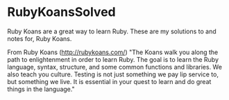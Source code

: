 RubyKoansSolved
===============

Ruby Koans are a great way to learn Ruby. These are my solutions to and notes for, Ruby Koans.

From Ruby Koans (http://rubykoans.com/)
"The Koans walk you along the path to enlightenment in order to learn Ruby. The goal is to learn the Ruby language, syntax, structure, and some common functions and libraries. We also teach you culture. Testing is not just something we pay lip service to, but something we live. It is essential in your quest to learn and do great things in the language."

